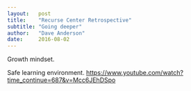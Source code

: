 ```yaml
---
layout:   post
title:    "Recurse Center Retrospective"
subtitle: "Going deeper"
author:   "Dave Anderson"
date:     2016-08-02
---
```


Growth mindset.

Safe learning environment.
https://www.youtube.com/watch?time_continue=687&v=Mcc6JEhDSpo
